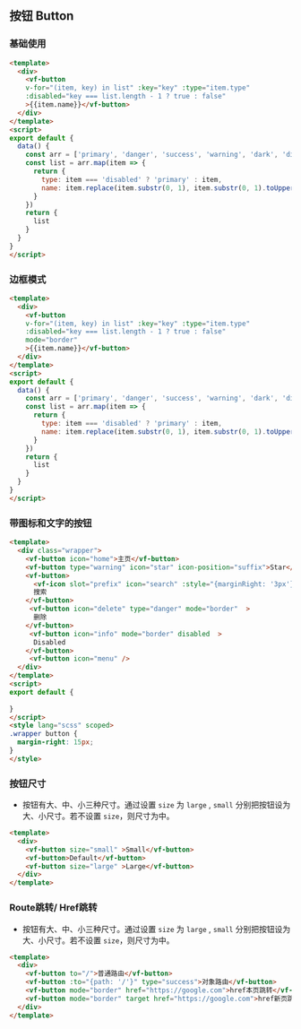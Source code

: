 ## 按钮 Button

<box>

### 基础使用

<vuecode md>

<div slot="demo">
  <Demos-Button-Basic />
</div>

<div slot="code">

```html
<template>
  <div>
    <vf-button
    v-for="(item, key) in list" :key="key" :type="item.type" 
    :disabled="key === list.length - 1 ? true : false"
    >{{item.name}}</vf-button>
  </div>
</template>
<script>
export default {
  data() {
    const arr = ['primary', 'danger', 'success', 'warning', 'dark', 'disabled']
    const list = arr.map(item => {
      return {
        type: item === 'disabled' ? 'primary' : item,
        name: item.replace(item.substr(0, 1), item.substr(0, 1).toUpperCase())
      }
    })
    return {
      list
    }
  }
}
</script>
```

</div>

</vuecode>

</box>

<box>

### 边框模式

<vuecode md>

<div slot="demo">
  <Demos-Button-Border />
</div>

<div slot="code">

```html
<template>
  <div>
    <vf-button
    v-for="(item, key) in list" :key="key" :type="item.type"
    :disabled="key === list.length - 1 ? true : false"
    mode="border"
    >{{item.name}}</vf-button>
  </div>
</template>
<script>
export default {
  data() {
    const arr = ['primary', 'danger', 'success', 'warning', 'dark', 'disabled']
    const list = arr.map(item => {
      return {
        type: item === 'disabled' ? 'primary' : item,
        name: item.replace(item.substr(0, 1), item.substr(0, 1).toUpperCase())
      }
    })
    return {
      list
    }
  }
}
</script>
```
</div>

</vuecode>

</box>
<box>

### 带图标和文字的按钮

<vuecode md>

<div slot="demo">
  <Demos-Button-Icon />
</div>

<div slot="code">

```html
<template>
  <div class="wrapper">
    <vf-button icon="home">主页</vf-button>
    <vf-button type="warning" icon="star" icon-position="suffix">Star</vf-button>
    <vf-button>
      <vf-icon slot="prefix" icon="search" :style="{marginRight: '3px'}" />
      搜索
    </vf-button>
     <vf-button icon="delete" type="danger" mode="border"  >
      删除
    </vf-button>
     <vf-button icon="info" mode="border" disabled  >
      Disabled
    </vf-button>
     <vf-button icon="menu" />
  </div>
</template>
<script>
export default {
  
}
</script>
<style lang="scss" scoped>
.wrapper button {
  margin-right: 15px;
}
</style>
```

</div>

</vuecode>

</box>

<box>

### 按钮尺寸

* 按钮有大、中、小三种尺寸。通过设置 ```size``` 为 ```large``` , ```small``` 分别把按钮设为大、小尺寸。若不设置 ```size```，则尺寸为中。

<vuecode md>

<div slot="demo">
  <Demos-Button-Size />
</div>
<div slot="code">

```html
<template>
  <div>
    <vf-button size="small" >Small</vf-button>
    <vf-button>Default</vf-button>
    <vf-button size="large" >Large</vf-button>
  </div>
</template>
```

</div>

</vuecode>

</box>

<box>

### Route跳转/ Href跳转

* 按钮有大、中、小三种尺寸。通过设置 ```size``` 为 ```large``` , ```small``` 分别把按钮设为大、小尺寸。若不设置 ```size```，则尺寸为中。

<vuecode md>

<div slot="demo">
  <Demos-Button-Router />
</div>
<div slot="code">

```html
<template>
  <div>
    <vf-button to="/">普通路由</vf-button>
    <vf-button :to="{path: '/'}" type="success">对象路由</vf-button>
    <vf-button mode="border" href="https://google.com">href本页跳转</vf-button>
    <vf-button mode="border" target href="https://google.com">href新页跳转</vf-button>
  </div>
</template>
```

</div>

</vuecode>

</box>